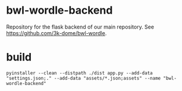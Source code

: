 # bwl-wordle-backend
Repository for the flask backend of our main repository. See https://github.com/3k-dome/bwl-wordle.

# build
``pyinstaller --clean --distpath ./dist app.py --add-data "settings.json;." --add-data "assets/*.json;assets" --name "bwl-wordle-backend"``